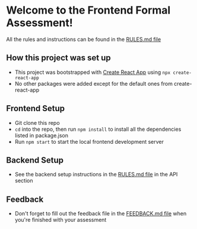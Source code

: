 # Welcome to the Frontend Formal Assessment!
All the rules and instructions can be found in the [RULES.md file](./RULES.md)

## How this project was set up
- This project was bootstrapped with [Create React App](https://github.com/facebook/create-react-app) using `npx create-react-app`
- No other packages were added except for the default ones from create-react-app

## Frontend Setup
- Git clone this repo
- `cd` into the repo, then run `npm install` to install all the dependencies listed in package.json
- Run `npm start` to start the local frontend development server

## Backend Setup
- See the backend setup instructions in the [RULES.md file](./RULES.md#api) in the API section

## Feedback
- Don't forget to fill out the feedback file in the [FEEDBACK.md file](./FEEDBACK.md) when you're finished with your assessment